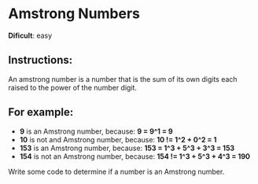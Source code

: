 # Amstrong Numbers

**Dificult**: easy

## Instructions:

An amstrong number is a number that is the sum of its own digits each raised to the power of the number digit.

## For example:

- **9** is an Amstrong number, because: **9 = 9^1 = 9**
- **10** is not and Amstrong number, because: **10 != 1^2 + 0^2 = 1**
- **153** is an Amstrong number, because: **153 = 1^3 + 5^3 + 3^3 = 153**
- **154** is not an Amstrong number, because: **154 != 1^3 + 5^3 + 4^3 = 190**

Write some code to determine if a number is an Amstrong number.

